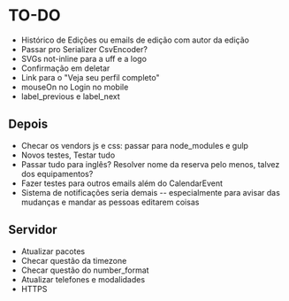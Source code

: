 # TO-DO

- Histórico de Edições ou emails de edição com autor da edição
- Passar pro Serializer CsvEncoder?
- SVGs not-inline para a uff e a logo
- Confirmação em deletar
- Link para o "Veja seu perfil completo"
- mouseOn no Login no mobile
- label_previous e label_next

## Depois

- Checar os vendors js e css: passar para node_modules e gulp
- Novos testes, Testar tudo
- Passar tudo para inglês? Resolver nome da reserva pelo menos, talvez dos equipamentos?
- Fazer testes para outros emails além do CalendarEvent
- Sistema de notificações seria demais -- especialmente para avisar das mudanças e mandar as pessoas editarem coisas

## Servidor

- Atualizar pacotes
- Checar questão da timezone
- Checar questão do number_format
- Atualizar telefones e modalidades
- HTTPS
